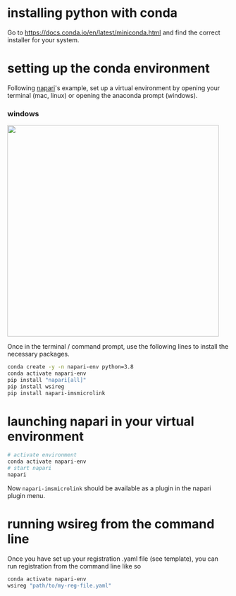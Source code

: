 # installing python with conda

Go to https://docs.conda.io/en/latest/miniconda.html and find the correct installer for your system.

# setting up the conda environment

Following [napari](https://napari.org/)'s example, set up a virtual environment by opening your terminal (mac, linux) or opening
the anaconda prompt (windows).
### windows
<img src="https://user-images.githubusercontent.com/17855764/150007446-ca13db5a-423a-4351-bc85-aa49c78979f1.png" width="480">

Once in the terminal / command prompt, use the following lines to install the necessary packages.
```bash
conda create -y -n napari-env python=3.8
conda activate napari-env
pip install "napari[all]"
pip install wsireg
pip install napari-imsmicrolink
```

# launching napari in your virtual environment

```bash
# activate environment
conda activate napari-env
# start napari
napari
```

Now `napari-imsmicrolink` should be available as a plugin in the napari plugin menu.

# running wsireg from the command line
Once you have set up your registration .yaml file (see template), you can run registration from the command line like so
```bash
conda activate napari-env
wsireg "path/to/my-reg-file.yaml"
```

